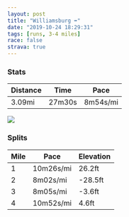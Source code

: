 ```yaml
---
layout: post
title: "Williamsburg ➡️"
date: "2019-10-24 18:29:31"
tags: [runs, 3-4 miles]
race: false
strava: true
---
```


### Stats

| Distance | Time | Pace |
|----------|------|------|
|3.09mi|27m30s|8m54s/mi|

<img src='https://maps.googleapis.com/maps/api/staticmap?maptype=roadmap&path=enc:_howFbklbMDTPL@FLDTT?FDLR`@ZZPFVTHBJPLJL@TXJFPPZLb@ZH@BFTTH@N?NFLNb@TDPFBRVn@RDBLNTLL@FJADDHHBX^d@PTBZLFHHDNHRD^VD?HEFBFABEHGL?@@Ev@@DD?HLFz@CVUl@WfAO^ERIrAQtAYx@S`ASl@Mp@]j@QdAKvACJ?LI^Er@EHE^@BCFFT?TEPQPEJMLINETGJUhAAf@UdAKPE`AO`@Cd@Ut@AVGRQLGHa@jAOr@E`@]lACPINOf@Ir@}@zD]vBOZSv@KVa@`BIlAe@lEg@pBm@`DEh@WxAeAzEQpASt@OhA_@`BGn@Ux@ALBb@CVEJ_@d@O`@Yz@Mz@OVYt@OROd@c@lBAN@\ALI^M|@EEBP?PMl@Od@?HCDQ@SIi@AOGOB_@MMK]IKDY^EBGDOVYNUCYMo@QMIu@SQ@_AGo@OE?ICMA_@M}@A]Be@Hy@Z_@H[RK@i@ZOGG@IGUJCCe@PK?YHIAIGQDECYBMIG@KEID_@W]c@KDc@QO@UQG?EDGPOJ]Bo@Ig@UYUm@UqCcBSQEMECFEICKAoAaA_@QaA_Ac@YSGe@e@YOUGOKc@Ma@SQME@II_@Sg@]]_@gAw@OEc@c@s@c@g@a@IE]EKCg@SYSQCYWQGWWa@WEFADMB?D_@XWd@KFAn@Mj@Wl@MPCTUp@{@l@OESQMCSMUEGBBLAH@JHF`@LHPF\@NId@Mf@@XGd@KTEP&key=AIzaSyC1MId7bFpkLXNAaYhBSTb8jLyiSqzbDtM&size=800x800&markers=color:yellow|label:S|40.71568,-73.96034&markers=color:green|label:F|40.73349999999997,-73.98560000000006'>

### Splits

| Mile | Pace | Elevation |
|------|------|-----------|
|1|10m26s/mi|26.2ft|
|2|8m02s/mi|-28.5ft|
|3|8m05s/mi|-3.6ft|
|4|10m52s/mi|4.6ft|
